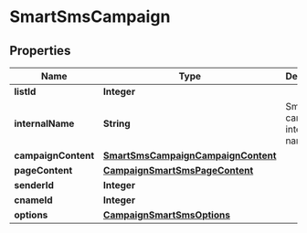 

# SmartSmsCampaign

## Properties

Name | Type | Description | Notes
------------ | ------------- | ------------- | -------------
**listId** | **Integer** |  | 
**internalName** | **String** | Smart SMS campaign internal name | 
**campaignContent** | [**SmartSmsCampaignCampaignContent**](SmartSmsCampaignCampaignContent.md) |  | 
**pageContent** | [**CampaignSmartSmsPageContent**](CampaignSmartSmsPageContent.md) |  | 
**senderId** | **Integer** |  |  [optional]
**cnameId** | **Integer** |  |  [optional]
**options** | [**CampaignSmartSmsOptions**](CampaignSmartSmsOptions.md) |  |  [optional]



